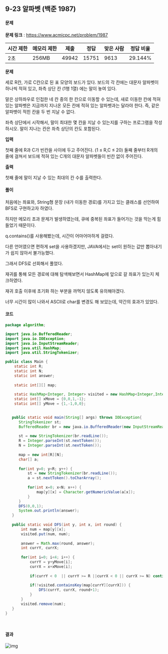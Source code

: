 ## 9-23 알파벳 (백준 1987)

#### 문제

**문제 링크** : https://www.acmicpc.net/problem/1987

| 시간 제한 | 메모리 제한 | 제출  | 정답  | 맞은 사람 | 정답 비율 |
| --------- | ----------- | ----- | ----- | --------- | --------- |
| 2초       | 256MB       | 49942 | 15751 | 9613      | 29.144%   |

**문제**

세로 R칸, 가로 C칸으로 된 표 모양의 보드가 있다. 보드의 각 칸에는 대문자 알파벳이 하나씩 적혀 있고, 좌측 상단 칸 (1행 1열) 에는 말이 놓여 있다.

말은 상하좌우로 인접한 네 칸 중의 한 칸으로 이동할 수 있는데, 새로 이동한 칸에 적혀 있는 알파벳은 지금까지 지나온 모든 칸에 적혀 있는 알파벳과는 달라야 한다. 즉, 같은 알파벳이 적힌 칸을 두 번 지날 수 없다.

좌측 상단에서 시작해서, 말이 최대한 몇 칸을 지날 수 있는지를 구하는 프로그램을 작성하시오. 말이 지나는 칸은 좌측 상단의 칸도 포함된다.

**입력**

첫째 줄에 R과 C가 빈칸을 사이에 두고 주어진다. (1 ≤ R,C ≤ 20) 둘째 줄부터 R개의 줄에 걸쳐서 보드에 적혀 있는 C개의 대문자 알파벳들이 빈칸 없이 주어진다.

**출력**

첫째 줄에 말이 지날 수 있는 최대의 칸 수를 출력한다.



#### 풀이

처음에는 좌표와, String형 문장 (내가 이동한 경로)를 가지고 있는 클래스를 선언하여 BFS로 구현하고자 하였다.

하지만 메모리 초과 문제가 발생하였는데, 큐에 중복된 좌표가 들어가는 것을 막는게 힘들었기 때문이다.

q.contains()를 사용해봤는데, 시간이 어마어마하게 걸렸다.

다른 언어였으면 편하게 set을 사용하겠지만, JAVA에서는 set이 원하는 값만 뽑아내기가 쉽지 않아서 불가능했다.



그래서 DFS로 선회해서 풀었다.

재귀를 통해 모든 경로에 대해  탐색해보면서 HashMap에 앞으로 갈 좌표가 있는지 체크하였다.

재귀 호출 이후에 초기화 하는 부분을 까먹지 않도록 유의해야겠다.



너무 시간이 많이 나와서 ASCII로 char를 변경도 해 보았는데, 약간의 효과가 있었다.



#### 코드

````java
package algorithm;

import java.io.BufferedReader;
import java.io.IOException;
import java.io.InputStreamReader;
import java.util.HashMap;
import java.util.StringTokenizer;

public class Main {
	static int R;
	static int N;
	static int answer;
	
	static int[][] map;
	
	static HashMap<Integer, Integer> visited = new HashMap<Integer,Integer>();
	static int[] xMove = {0,0,1,-1};
	static int[] yMove = {1,-1,0,0};

	
   public static void main(String[] args) throws IOException{
	  StringTokenizer st;
	  BufferedReader br = new java.io.BufferedReader(new InputStreamReader(System.in));
	  
	  st = new StringTokenizer(br.readLine());
	  R = Integer.parseInt(st.nextToken());
	  N = Integer.parseInt(st.nextToken());
	  
	  map = new int[R][N];
	  char[] a;
	  
	  for(int y=0; y<R; y++) {
		  st = new StringTokenizer(br.readLine());
		  a = st.nextToken().toCharArray();
		  
		  for(int x=0; x<N; x++) {
			  map[y][x] = Character.getNumericValue(a[x]);
		  }
	  }
	  DFS(0,0,1);
	  System.out.println(answer);
   }
   
   public static void DFS(int y, int x, int round) {
	   int num = map[y][x];
	   visited.put(num, num);
	   
	   answer = Math.max(round, answer);
	   int currY, currX;
	   
	   for(int i=0; i<4; i++) {
		   currY = y+yMove[i];
		   currX = x+xMove[i];
		   
		   if(currY < 0  || currY >= R ||currX < 0 || currX >= N) continue;
		   
		   if(!visited.containsKey(map[currY][currX])) {
			   DFS(currY, currX, round+1);
		   }
	   }
	   visited.remove(num);
   }
}

   
````



#### 결과

![img](https://blog.kakaocdn.net/dn/cIgFgw/btq3Ke9GlfM/eFvl8WgKMJ1mBbETobOSsK/img.png)